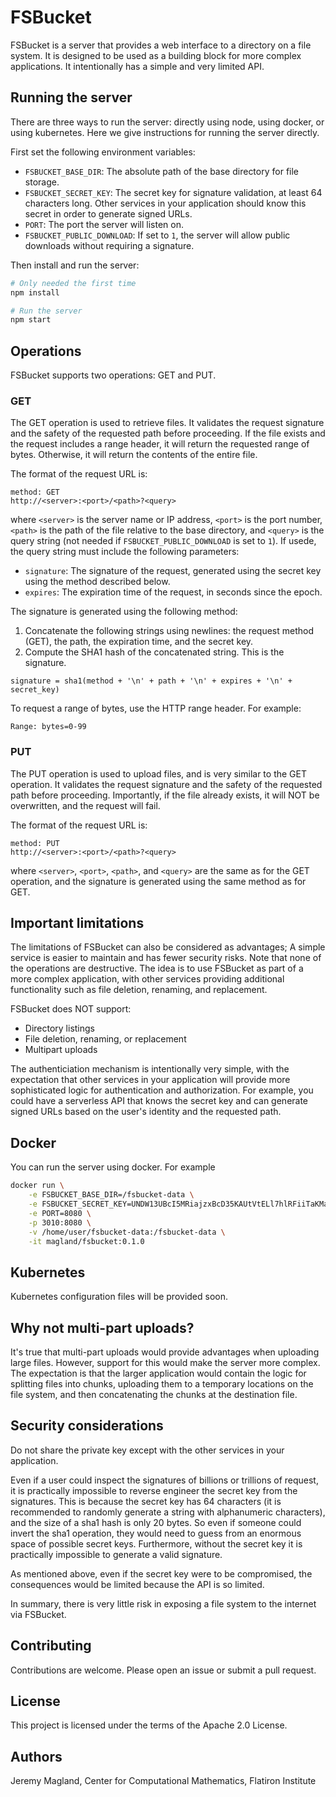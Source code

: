# FSBucket

FSBucket is a server that provides a web interface to a directory on a file
system. It is designed to be used as a building block for more complex
applications. It intentionally has a simple and very limited API.

## Running the server

There are three ways to run the server: directly using node, using docker, or
using kubernetes. Here we give instructions for running the server directly.

First set the following environment variables:

- `FSBUCKET_BASE_DIR`: The absolute path of the base directory for file storage.
- `FSBUCKET_SECRET_KEY`: The secret key for signature validation, at least 64
  characters long. Other services in your application should know this secret in
  order to generate signed URLs.
- `PORT`: The port the server will listen on.
- `FSBUCKET_PUBLIC_DOWNLOAD`: If set to `1`, the server will allow public
  downloads without requiring a signature.

Then install and run the server:

```bash
# Only needed the first time
npm install

# Run the server
npm start
```

## Operations

FSBucket supports two operations: GET and PUT.

### GET

The GET operation is used to retrieve files. It validates the request signature
and the safety of the requested path before proceeding. If the file exists and
the request includes a range header, it will return the requested range of
bytes. Otherwise, it will return the contents of the entire file.

The format of the request URL is:

```
method: GET
http://<server>:<port>/<path>?<query>
```

where `<server>` is the server name or IP address, `<port>` is the port number,
`<path>` is the path of the file relative to the base directory, and `<query>`
is the query string (not needed if `FSBUCKET_PUBLIC_DOWNLOAD` is set to `1`).
If usede, the query string must include the following parameters:

- `signature`: The signature of the request, generated using the secret key
  using the method described below.
- `expires`: The expiration time of the request, in seconds since the epoch.

The signature is generated using the following method:

1. Concatenate the following strings using newlines: the request method (GET),
   the path, the expiration time, and the secret key.
2. Compute the SHA1 hash of the concatenated string. This is the signature.

```
signature = sha1(method + '\n' + path + '\n' + expires + '\n' + secret_key)
```

To request a range of bytes, use the HTTP range header. For example:

```
Range: bytes=0-99
```

### PUT

The PUT operation is used to upload files, and is very similar to the GET
operation. It validates the request signature and the safety of the requested
path before proceeding. Importantly, if the file already exists, it will NOT be
overwritten, and the request will fail.

The format of the request URL is:

```
method: PUT
http://<server>:<port>/<path>?<query>
```

where `<server>`, `<port>`, `<path>`, and `<query>` are the same as for the GET
operation, and the signature is generated using the same method as for GET.

## Important limitations

The limitations of FSBucket can also be considered as advantages; A simple
service is easier to maintain and has fewer security risks. Note that none of
the operations are destructive. The idea is to use FSBucket as part of a more
complex application, with other services providing additional functionality
such as file deletion, renaming, and replacement.

FSBucket does NOT support:
- Directory listings
- File deletion, renaming, or replacement
- Multipart uploads

The authenticiation mechanism is intentionally very simple, with the expectation
that other services in your application will provide more sophisticated logic
for authentication and authorization. For example, you could have a serverless
API that knows the secret key and can generate signed URLs based on the user's
identity and the requested path.

## Docker

You can run the server using docker. For example

```bash
docker run \
    -e FSBUCKET_BASE_DIR=/fsbucket-data \
    -e FSBUCKET_SECRET_KEY=UNDW13UBcI5MRiajzxBcD35KAUtVtELl7hlRFiiTaKMaJyFFJQoqaHQxbMj386fq \
    -e PORT=8080 \
    -p 3010:8080 \
    -v /home/user/fsbucket-data:/fsbucket-data \
    -it magland/fsbucket:0.1.0
```

## Kubernetes

Kubernetes configuration files will be provided soon.

## Why not multi-part uploads?

It's true that multi-part uploads would provide advantages when uploading large
files. However, support for this would make the server more complex. The
expectation is that the larger application would contain the logic for splitting
files into chunks, uploading them to a temporary locations on the file system,
and then concatenating the chunks at the destination file.

## Security considerations

Do not share the private key except with the other services in your application.

Even if a user could inspect the signatures of billions or trillions of request, it
is practically impossible to reverse engineer the secret key from the
signatures. This is because the secret key has 64 characters (it is recommended
to randomly generate a string with alphanumeric characters), and the size of a
sha1 hash is only 20 bytes. So even if someone could invert the sha1 operation, they
would need to guess from an enormous space of possible secret keys. Furthermore, without
the secret key it is practically impossible to generate a valid signature.

As mentioned above, even if the secret key were to be compromised, the
consequences would be limited because the API is so limited.

In summary, there is very little risk in exposing a file system to the internet
via FSBucket.

## Contributing

Contributions are welcome. Please open an issue or submit a pull request.

## License

This project is licensed under the terms of the Apache 2.0 License.

## Authors

Jeremy Magland, Center for Computational Mathematics, Flatiron Institute
